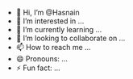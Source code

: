 - 👋 Hi, I’m @Hasnain					
- 👀 I’m interested in ...
- 🌱 I’m currently learning ...
- 💞️ I’m looking to collaborate on ...
- 📫 How to reach me ...
- 😄 Pronouns: ...
- ⚡ Fun fact: ...

<!---
Hasnainxuz/Hasnainxuz is a ✨ special ✨ repository because its `README.md` (this file) appears on your GitHub profile.
You can click the Preview link to take a look at your changes.
--->
